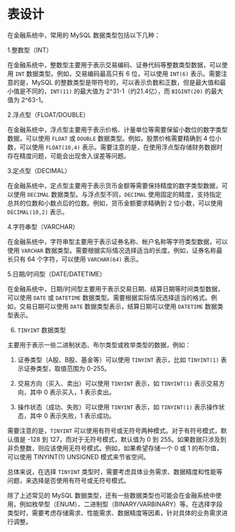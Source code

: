 # 表设计

在金融系统中，常用的 MySQL 数据类型包括以下几种：

1.整数型（INT）

在金融系统中，整数型主要用于表示交易编码、证券代码等整数类型数据，可以使用 `INT` 数据类型。例如，交易编码最高只有 6 位，可以使用 `INT(6)` 表示。需要注意的是，MySQL 的整数类型是带符号的，可以表示负数和正数，但是最大值和最小值是不同的，`INT(11)` 的最大值为 2^31-1（约21.4亿），而 `BIGINT(20)` 的最大值为 2^63-1。

2.浮点型（FLOAT/DOUBLE）

在金融系统中，浮点型主要用于表示价格、计量单位等需要保留小数位的数字类型数据，可以使用 `FLOAT` 或 `DOUBLE` 数据类型。例如，股票价格需要精确到 4 位小数，可以使用 `FLOAT(10,4)` 表示。需要注意的是，在使用浮点型存储财务数据时存在精度问题，可能会出现舍入误差等问题。

3.定点型（DECIMAL）

在金融系统中，定点型主要用于表示货币金额等需要保持精度的数字类型数据，可以使用 `DECIMAL` 数据类型。与浮点型不同，`DECIMAL` 使用固定的精度，支持指定总共的位数和小数点后的位数。例如，货币金额要求精确到 2 位小数，可以使用 `DECIMAL(10,2)` 表示。

4.字符串型（VARCHAR）

在金融系统中，字符串型主要用于表示证券名称、帐户名称等字符类型数据，可以使用 `VARCHAR` 数据类型。需要根据实际情况选择适当的长度。例如，证券名称最长只有 64 个字符，可以使用 `VARCHAR(64)` 表示。

5.日期/时间型（DATE/DATETIME）

在金融系统中，日期/时间型主要用于表示交易日期、结算日期等时间类型数据，可以使用 `DATE` 或 `DATETIME` 数据类型。需要根据实际情况选择适当的格式。例如，交易日期可以使用 `DATE` 数据类型表示，结算日期可以使用 `DATETIME` 数据类型表示。

6. `TINYINT` 数据类型

主要用于表示一些二进制状态、布尔类型或枚举类型的数据，例如：

1. 证券类型（A股、B股、基金等）可以使用 `TINYINT` 表示，比如 `TINYINT(1)` 表示证券类型，取值范围为 0-255。

2. 交易方向（买入、卖出）可以使用 `TINYINT` 表示，如 `TINYINT(1)` 表示交易方向，其中 0 表示买入，1 表示卖出。

3. 操作状态（成功、失败）可以使用 `TINYINT` 表示，如 `TINYINT(1)` 表示操作状态，其中 0 表示失败，1 表示成功。

需要注意的是，`TINYINT` 可以使用有符号或无符号两种模式。对于有符号模式，默认值是 -128 到 127，而对于无符号模式，默认值为 0 到 255。如果数据只涉及到非负整数，则应该使用无符号模式。例如，如果希望存储一个 0 或 1 的布尔值，可以使用 TINYINT(1) UNSIGNED 模式来节省空间。

总体来说，在选择 `TINYINT` 类型时，需要考虑具体业务需求、数据精度和性能等问题，来选择是否使用有符号或无符号模式。

除了上述常见的 MySQL 数据类型，还有一些数据类型也可能会在金融系统中使用，例如枚举型（ENUM）、二进制型（BINARY/VARBINARY）等。在选择字段类型时，需要考虑存储需求、性能需求、数据精度等因素，针对具体的业务需求进行调整。